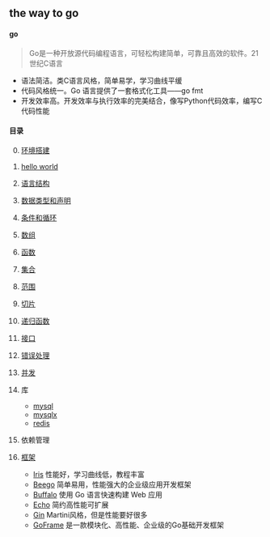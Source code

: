 ## the way to go

#### go

> Go是一种开放源代码编程语言，可轻松构建简单，可靠且高效的软件。21世纪C语言

- 语法简洁。类C语言风格，简单易学，学习曲线平缓
- 代码风格统一。Go 语言提供了一套格式化工具——go fmt
- 开发效率高。开发效率与执行效率的完美结合，像写Python代码效率，编写C代码性能

#### 目录

0. [环境搭建](0.install/环境搭建.md)
1. [hello world](1.demo/README.md)
2. [语言结构](2.structure/README.md)
3. [数据类型和声明](3.dataType/README.md)
4. [条件和循环](4.if-for/README.md)
5. [数组](5.arr/README.md)
6. [函数](6.fun/README.md)
7. [集合](7.map/README.md)
8. [范围](8.range/README.md)
9. [切片](9.slice/README.md)
10. [递归函数](10.recursive/README.md)
11. [接口](11.interface/README.md)
12. [错误处理](12.error/README.md)
13. [并发](13.conc/README.md)
14. 库

	- [mysql](https://github.com/go-sql-driver/mysql)
	- [mysqlx ](github.com/jmoiron/sqlx)
	- [redis](https://github.com/go-redis/redis)
15. 依赖管理
16. [框架](16.frame/README.md)

	- [Iris](https://github.com/kataras/iris) 性能好，学习曲线低，教程丰富
	- [Beego](https://github.com/beego/beego) 简单易用，性能强大的企业级应用开发框架
	- [Buffalo](https://github.com/gobuffalo/buffalo) 使用 Go 语言快速构建 Web 应用
	- [Echo](https://github.com/labstack/echo) 简约高性能可扩展
	- [Gin](https://github.com/codegangsta/gin) Martini风格，但是性能要好很多
	- [GoFrame](https://github.com/gogf/gf) 是一款模块化、高性能、企业级的Go基础开发框架
